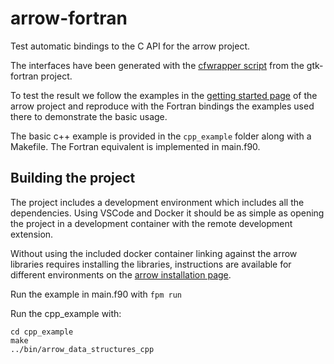 # arrow-fortran
Test automatic bindings to the C API for the arrow project. 

The interfaces have been generated with the [cfwrapper script](https://github.com/vmagnin/gtk-fortran/wiki/How-to-hack-the-cfwrapper) from the gtk-fortran project. 

To test the result we follow the examples in the [getting started page](https://arrow.apache.org/docs/cpp/tutorials/basic_arrow.html) of the arrow project and reproduce with the Fortran bindings the examples used there to demonstrate the basic usage. 

The basic c++ example is provided in the `cpp_example` folder along with a Makefile. The Fortran equivalent is implemented in main.f90. 

## Building the project 

The project includes a development environment which includes all the dependencies. Using VSCode and Docker it should be as simple as opening the project in a development container with the remote development extension.

Without using the included docker container linking against the arrow libraries requires installing the libraries, instructions are available for different environments on the [arrow installation page](https://arrow.apache.org/install/).

Run the example in main.f90 with `fpm run`

Run the cpp_example with: 

```shell
cd cpp_example
make 
../bin/arrow_data_structures_cpp
```